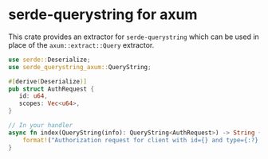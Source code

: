 # serde-querystring for axum

This crate provides an extractor for `serde-querystring` which can be used in place of the `axum::extract::Query` extractor.

```rust
use serde::Deserialize;
use serde_querystring_axum::QueryString;

#[derive(Deserialize)]
pub struct AuthRequest {
   id: u64,
   scopes: Vec<u64>,
}

// In your handler
async fn index(QueryString(info): QueryString<AuthRequest>) -> String {
    format!("Authorization request for client with id={} and type={:?}!", info.id, info.scopes)
}
```